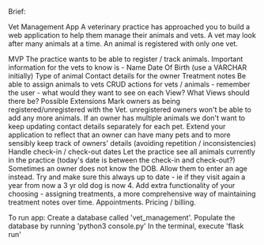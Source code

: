 Brief: 

Vet Management App
A veterinary practice has approached you to build a web application to help them manage their animals and vets. A vet may look after many animals at a time. An animal is registered with only one vet.

MVP
The practice wants to be able to register / track animals. Important information for the vets to know is -
Name
Date Of Birth (use a VARCHAR initially)
Type of animal
Contact details for the owner
Treatment notes
Be able to assign animals to vets
CRUD actions for vets / animals - remember the user - what would they want to see on each View? What Views should there be?
Possible Extensions
Mark owners as being registered/unregistered with the Vet. unregistered owners won't be able to add any more animals.
If an owner has multiple animals we don't want to keep updating contact details separately for each pet. Extend your application to reflect that an owner can have many pets and to more sensibly keep track of owners' details (avoiding repetition / inconsistencies)
Handle check-in / check-out dates
Let the practice see all animals currently in the practice (today's date is between the check-in and check-out?)
Sometimes an owner does not know the DOB. Allow them to enter an age instead. Try and make sure this always up to date - ie if they visit again a year from now a 3 yr old dog is now 4.
Add extra functionality of your choosing - assigning treatments, a more comprehensive way of maintaining treatment notes over time. Appointments. Pricing / billing.

To run app:
Create a database called 'vet_management'. 
Populate the database by running 'python3 console.py'
In the terminal, execute 'flask run'


